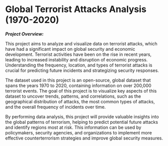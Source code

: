   <h1>Global Terrorist Attacks Analysis (1970-2020)</h1>
  
  **_Project Overview:_**

  This project aims to analyze and visualize data on terrorist attacks, which have had a significant impact on global security and economic development. 
  Terrorist activities have been on the rise in recent years, leading to increased instability and disruption of economic progress. 
  Understanding the frequency, location, and types of terrorist attacks is crucial for predicting future incidents and strategizing security responses.

  The dataset used in this project is an open-source, global dataset that spans the years 1970 to 2020, containing information on over 200,000 terrorist events. 
  The goal of this project is to visualize key aspects of this dataset to uncover trends, patterns, and correlations, such as the geographical distribution of attacks,
  the most common types of attacks, and the overall frequency of incidents over time.
  
  By performing data analysis, this project will provide valuable insights into the global patterns of terrorism, helping to predict potential future attacks and identify regions most at risk. 
  This information can be used by policymakers, security agencies, and organizations to implement more effective counterterrorism strategies and improve global security measures.

